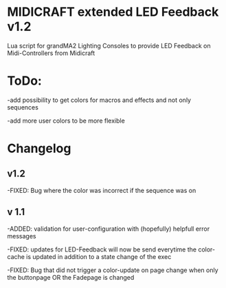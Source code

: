 # MIDICRAFT extended LED Feedback v1.2
Lua script for grandMA2 Lighting Consoles to provide LED Feedback on Midi-Controllers from Midicraft

# ToDo:
-add possibility to get colors for macros and effects and not only sequences

-add more user colors to be more flexible

# Changelog
## v1.2
-FIXED: Bug where the color was incorrect if the sequence was on

## v 1.1
-ADDED: validation for user-configuration with (hopefully) helpfull error messages

-FIXED: updates for LED-Feedback will now be send everytime the color-cache is updated in addition to a state change of the exec

-FIXED: Bug that did not trigger a color-update on page change when only the buttonpage OR the Fadepage is changed
